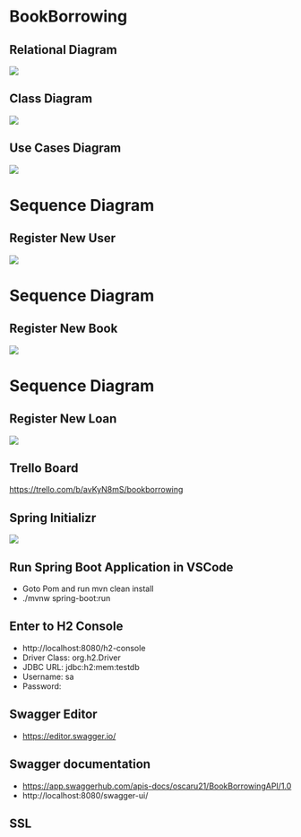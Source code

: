 # BookBorrowing

## Relational Diagram
![](./img/2022-02-22-10-53-38.png)


## Class Diagram
![](./img/2022-02-21-14-20-42.png)

## Use Cases Diagram
![](./img/2022-02-22-10-51-48.png)

# Sequence Diagram
## Register New User
![](./Docs/RegisterNewUserSequence.png)

# Sequence Diagram
## Register New Book 
![](./Docs/RegisterNewBookSequence.png)

# Sequence Diagram
## Register New Loan 
![](./Docs/RegisterNewLoanSequence.png)


## Trello Board
https://trello.com/b/avKyN8mS/bookborrowing


## Spring Initializr
![](./img/2022-02-18-12-55-50.png)

## Run Spring Boot Application in VSCode

-  Goto Pom and run mvn clean install
-  ./mvnw spring-boot:run

## Enter to H2 Console

- http://localhost:8080/h2-console
- Driver Class: org.h2.Driver
- JDBC URL: jdbc:h2:mem:testdb
- Username: sa
- Password:

## Swagger Editor
- https://editor.swagger.io/

## Swagger documentation
- https://app.swaggerhub.com/apis-docs/oscaru21/BookBorrowingAPI/1.0
- http://localhost:8080/swagger-ui/

## SSL

